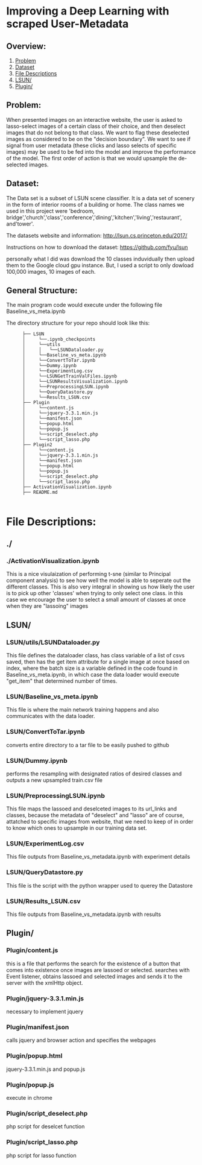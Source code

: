 # Improving a Deep Learning with scraped User-Metadata
## Overview:
1. [Problem](README.md#problem)
2. [Dataset](README.md#Dataset)
3. [File Descriptions](README.md#File-Descriptions)
4. [LSUN/](README.md#LSUN)
5. [Plugin/](README.md#Plugin)



## Problem:

When presented images on an interactive website, the user is asked to lasso-select images of a certain class of their choice, and then deselect images that do not belong to that class. We want to flag these deselected images as considered to be on the "decision boundary".  We want to see if signal from user metadata (these clicks and lasso selects of specific images) may be used to be fed into the model and improve the performance of the model. The first order of action is that we would upsample the de-selected images.

## Dataset:
The Data set is a subset of LSUN scene classifier. It is a data set of scenery in the form of interior rooms of a building or home. The class names we used in this project were 'bedroom, bridge','church','class','conference','dining','kitchen','living','restaurant', and'tower'.

The datasets website and information:
http://lsun.cs.princeton.edu/2017/

Instructions on how to download the dataset:
https://github.com/fyu/lsun

personally what I did was download the 10 classes induvidually then upload them to the Google cloud gpu instance. But, I used a script to only dowload 100,000 images, 10 images of each. 


## General Structure:
The main program code would execute under the following file Baseline_vs_meta.ipynb

The directory structure for your repo should look like this:
```
      ├── LSUN
      │     └──.ipynb_checkpoints
      │     └──utils
      │     │   └──LSUNDataloader.py
      │     └──Baseline_vs_meta.ipynb
      │     └──ConvertToTar.ipynb
      │     └──Dummy.ipynb
      │     └──ExperimentLog.csv
      │     └──LSUNGetTrainValFiles.ipynb
      │     └──LSUNResultsVisualization.ipynb
      │     └──PreprocessingLSUN.ipynb
      │     └──QueryDatastore.py
      │     └──Results_LSUN.csv
      ├── Plugin 
      │     └──content.js
      │     └──jquery-3.3.1.min.js	
      │     └──manifest.json
      │     └──popup.html
      │     └──popup.js
      │     └──script_deselect.php
      │     └──script_lasso.php
      ├── Plugin2
      │     └──content.js
      │     └──jquery-3.3.1.min.js	
      │     └──manifest.json
      │     └──popup.html
      │     └──popup.js
      │     └──script_deselect.php
      │     └──script_lasso.php
      ├── ActivationVisualization.ipynb
      ├── README.md 
      
```
      

# File Descriptions: 
## ./
### ./ActivationVisualization.ipynb
This is a nice visulaization of performing t-sne (similar to Principal component analysis) to see how well the model is able to seperate out the different classes. This is also very integral in showing us how likely the user is to pick up other 'classes' when trying to only select one class. in this case we encourage the user to select a small amount of classes at once when they are "lassoing" images

## LSUN/
### LSUN/utils/LSUNDataloader.py
This file defines the dataloader class, has class variable of a list of csvs saved, then has the get item attribute for a single image at once based on index, where the batch size is a variable defined in the code found in Baseline_vs_meta.ipynb, in which case the data loader would execute "get_item" that determined number of times.

### LSUN/Baseline_vs_meta.ipynb
This file is where the main network training happens and also communicates with the data loader. 

### LSUN/ConvertToTar.ipynb 
converts entire directory to a tar file to be easily pushed to github
### LSUN/Dummy.ipynb
performs the resampling with designated ratios of desired classes and outputs a new upsampled train.csv file
### LSUN/PreprocessingLSUN.ipynb
This file maps the lassoed and deselceted images to its url_links and classes, because the metadata of "deselect" and "lasso" are of course, attatched to specific images from website, that we need to keep of in order to know which ones to upsample in our training data set.  
### LSUN/ExperimentLog.csv
This file outputs from Baseline_vs_metadata.ipynb with experiment details
### LSUN/QueryDatastore.py
This file is the script with the python wrapper used to querey the Datastore
### LSUN/Results_LSUN.csv
This file outputs from Baseline_vs_metadata.ipynb with results

## Plugin/
### Plugin/content.js
this is a file that performs the search for the existence of a button that comes into existence once images are lassoed or selected. searches with Event listener, obtains lassoed and selected images and sends it to the server with the xmlHttp object. 
### Plugin/jquery-3.3.1.min.js
necessary to implement jquery
### Plugin/manifest.json
calls jquery and browser action and specifies the webpages
### Plugin/popup.html
 jquery-3.3.1.min.js and popup.js
### Plugin/popup.js
execute in chrome
### Plugin/script_deselect.php
php script for deselcet function
### Plugin/script_lasso.php
php script for lasso function

